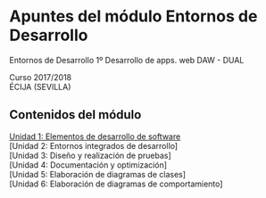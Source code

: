 # Apuntes del módulo Entornos de Desarrollo
Entornos de Desarrollo 1º Desarrollo de apps. web DAW - DUAL

Curso 2017/2018  
ÉCIJA (SEVILLA)

## Contenidos del módulo

[Unidad 1: Elementos de desarrollo de software](1.ELEMENTOS.md)  
[Unidad 2: Entornos integrados de desarrollo]  
[Unidad 3: Diseño y realización de pruebas]  
[Unidad 4: Documentación y optimización]  
[Unidad 5: Elaboración de diagramas de clases]  
[Unidad 6: Elaboración de diagramas de comportamiento]  
